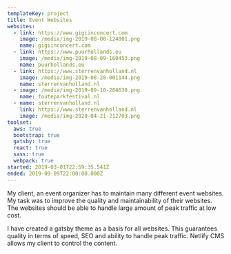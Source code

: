 ```yaml
---
templateKey: project
title: Event Websites
websites:
  - link: https://www.gigiinconcert.com
    image: /media/img-2019-08-08-124801.png
    name: gigiinconcert.com
  - link: https://www.puurhollands.eu
    image: /media/img-2019-08-09-160453.png
    name: puurhollands.eu
  - link: https://www.sterrenvanholland.nl
    image: /media/img-2019-08-28-001144.png
    name: sterrenvanholland.nl
  - image: /media/img-2019-09-10-204630.png
    name: fouteparkfestival.nl
  - name: sterrenvanholland.nl
    link: https://www.sterrenvanholland.nl
    image: /media/img-2020-04-21-212703.png
toolset:
  aws: true
  bootstrap: true
  gatsby: true
  react: true
  sass: true
  webpack: true
started: 2019-03-01T22:59:35.541Z
ended: 2019-09-09T22:00:00.000Z
---
```

My client, an event organizer has to maintain many different event websites. My task was to improve the quality and maintainability of their websites. The websites should be able to handle large amount of peak traffic at low cost.

I have created a gatsby theme as a basis for all websites. This guarantees quality in terms of speed, SEO and ability to handle peak traffic. Netlify CMS allows my client to control the content.
